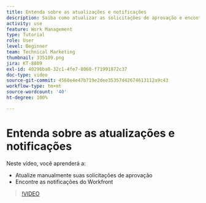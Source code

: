 ```yaml
---
title: Entenda sobre as atualizações e notificações
description: Saiba como atualizar as solicitações de aprovação e encontrar as notificações no Workfront.
activity: use
feature: Work Management
type: Tutorial
role: User
level: Beginner
team: Technical Marketing
thumbnail: 335109.png
jira: KT-8809
exl-id: 40296ba0-32c1-4fe7-8060-f71991872c37
doc-type: video
source-git-commit: 4568e4e47b719e2dee35357d42674613112a9c43
workflow-type: tm+mt
source-wordcount: '40'
ht-degree: 100%

---
```


# Entenda sobre as atualizações e notificações

Neste vídeo, você aprenderá a:

* Atualize manualmente suas solicitações de aprovação
* Encontre as notificações do Workfront

>[!VIDEO](https://video.tv.adobe.com/v/3440147/?quality=12&learn=on&enablevpops&captions=por_br)

<!--
learn more URLS
Tag others on updates
Update work
-->
